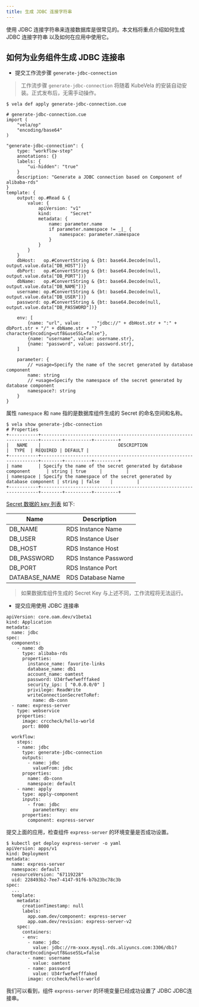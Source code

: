 ```yaml
---
title: 生成 JDBC 连接字符串
---
```


使用 JDBC 连接字符串来连接数据库是很常见的。本文档将重点介绍如何生成 JDBC 连接字符串 以及如何在应用中使用它。

## 如何为业务组件生成 JDBC 连接串

- 提交工作流步骤 `generate-jdbc-connection`

> 工作流步骤 `generate-jdbc-connection` 将随着 KubeVela 的安装自动安装。正式发布后，无需手动操作。

```shell
$ vela def apply generate-jdbc-connection.cue
```

```
# generate-jdbc-connection.cue
import (
	"vela/op"
	"encoding/base64"
)

"generate-jdbc-connection": {
	type: "workflow-step"
	annotations: {}
	labels: {
		"ui-hidden": "true"
	}
	description: "Generate a JDBC connection based on Component of alibaba-rds"
}
template: {
	output: op.#Read & {
		value: {
			apiVersion: "v1"
			kind:       "Secret"
			metadata: {
				name: parameter.name
				if parameter.namespace != _|_ {
					namespace: parameter.namespace
				}
			}
		}
	}
	dbHost:   op.#ConvertString & {bt: base64.Decode(null, output.value.data["DB_HOST"])}
	dbPort:   op.#ConvertString & {bt: base64.Decode(null, output.value.data["DB_PORT"])}
	dbName:   op.#ConvertString & {bt: base64.Decode(null, output.value.data["DB_NAME"])}
	username: op.#ConvertString & {bt: base64.Decode(null, output.value.data["DB_USER"])}
	password: op.#ConvertString & {bt: base64.Decode(null, output.value.data["DB_PASSWORD"])}

	env: [
		{name: "url", value:      "jdbc://" + dbHost.str + ":" + dbPort.str + "/" + dbName.str + "?characterEncoding=utf8&useSSL=false"},
		{name: "username", value: username.str},
		{name: "password", value: password.str},
	]

	parameter: {
		// +usage=Specify the name of the secret generated by database component
		name: string
		// +usage=Specify the namespace of the secret generated by database component
		namespace?: string
	}
}

```

属性 `namespace` 和 `name` 指的是数据库组件生成的 Secret 的命名空间和名称。

```
$ vela show generate-jdbc-connection
# Properties
+-----------+---------------------------------------------------------------------+--------+----------+---------+
|   NAME    |                             DESCRIPTION                             |  TYPE  | REQUIRED | DEFAULT |
+-----------+---------------------------------------------------------------------+--------+----------+---------+
| name      | Specify the name of the secret generated by database component      | string | true     |         |
| namespace | Specify the namespace of the secret generated by database component | string | false    |         |
+-----------+---------------------------------------------------------------------+--------+----------+---------+
```

[Secret 数据的 key 列表]((./terraform/alibaba-rds#outputs)) 如下:

| Name                | Description                    |
|---------------------|--------------------------------|
| DB_NAME             | RDS Instance Name              |
| DB_USER             | RDS Instance User              |
| DB_HOST             | RDS Instance Host              |
| DB_PASSWORD         | RDS Instance Password          |
| DB_PORT             | RDS Instance Port              |
| DATABASE_NAME       | RDS Database Name              |

> 如果数据库组件生成的 Secret Key 与上述不同，工作流程将无法运行。

- 提交应用使用 JDBC 连接串

```shell
apiVersion: core.oam.dev/v1beta1
kind: Application
metadata:
  name: jdbc
spec:
  components:
    - name: db
      type: alibaba-rds
      properties:
        instance_name: favorite-links
        database_name: db1
        account_name: oamtest
        password: U34rfwefwefffaked
        security_ips: [ "0.0.0.0/0" ]
        privilege: ReadWrite
        writeConnectionSecretToRef:
          name: db-conn
  - name: express-server
    type: webservice
    properties:
      image: crccheck/hello-world
      port: 8000
      
  workflow:
    steps:
    - name: jdbc
      type: generate-jdbc-connection
      outputs:
        - name: jdbc
          valueFrom: jdbc
      properties:
        name: db-conn
        namespace: default
    - name: apply
      type: apply-component
      inputs:
        - from: jdbc
          parameterKey: env
      properties:
        component: express-server

```

提交上面的应用，检查组件 `express-server` 的环境变量是否成功设置。

```shell
$ kubectl get deploy express-server -o yaml
apiVersion: apps/v1
kind: Deployment
metadata:
  name: express-server
  namespace: default
  resourceVersion: "67119228"
  uid: 228493b2-7ee7-4147-91f6-b7b23bc78c3b
spec:
  ...
  template:
    metadata:
      creationTimestamp: null
      labels:
        app.oam.dev/component: express-server
        app.oam.dev/revision: express-server-v2
    spec:
      containers:
      - env:
        - name: jdbc
          value: jdbc://rm-xxxx.mysql.rds.aliyuncs.com:3306/db1?characterEncoding=utf8&useSSL=false
        - name: username
          value: oamtest
        - name: password
          value: U34rfwefwefffaked
        image: crccheck/hello-world
```

我们可以看到，组件 `express-server` 的环境变量已经成功设置了 JDBC JDBC连接串。

